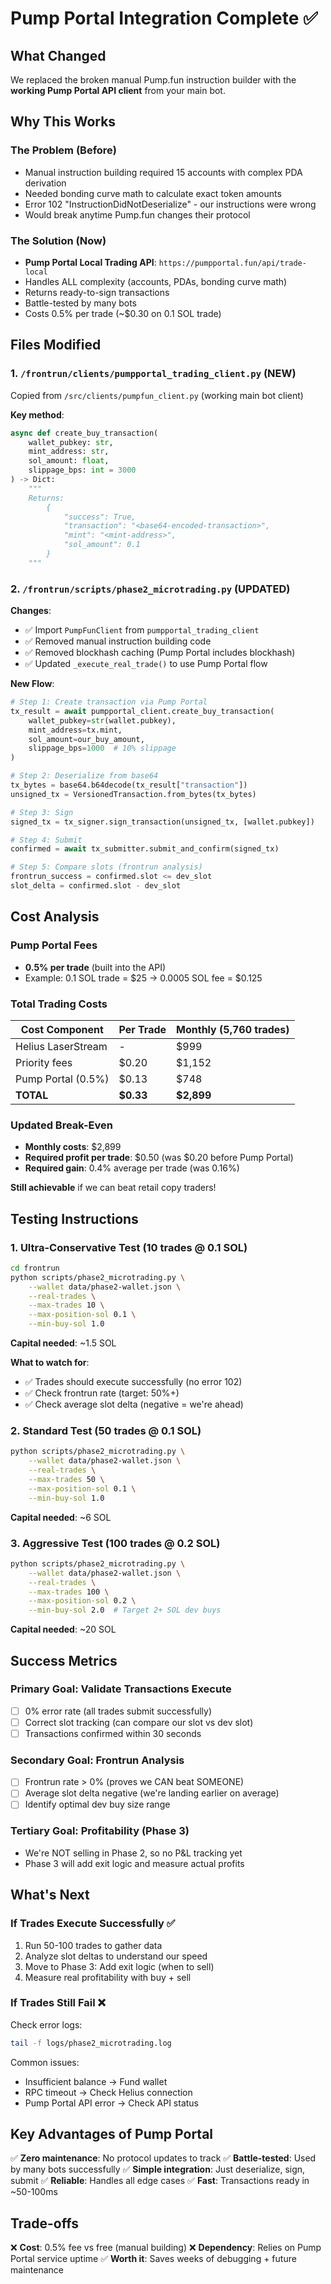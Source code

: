 # Pump Portal Integration Complete ✅

## What Changed

We replaced the broken manual Pump.fun instruction builder with the **working Pump Portal API client** from your main bot.

## Why This Works

### The Problem (Before)
- Manual instruction building required 15 accounts with complex PDA derivation
- Needed bonding curve math to calculate exact token amounts
- Error 102 "InstructionDidNotDeserialize" - our instructions were wrong
- Would break anytime Pump.fun changes their protocol

### The Solution (Now)
- **Pump Portal Local Trading API**: `https://pumpportal.fun/api/trade-local`
- Handles ALL complexity (accounts, PDAs, bonding curve math)
- Returns ready-to-sign transactions
- Battle-tested by many bots
- Costs 0.5% per trade (~$0.30 on 0.1 SOL trade)

## Files Modified

### 1. `/frontrun/clients/pumpportal_trading_client.py` (NEW)
Copied from `/src/clients/pumpfun_client.py` (working main bot client)

**Key method**:
```python
async def create_buy_transaction(
    wallet_pubkey: str,
    mint_address: str,
    sol_amount: float,
    slippage_bps: int = 3000
) -> Dict:
    """
    Returns:
        {
            "success": True,
            "transaction": "<base64-encoded-transaction>",
            "mint": "<mint-address>",
            "sol_amount": 0.1
        }
    """
```

### 2. `/frontrun/scripts/phase2_microtrading.py` (UPDATED)
**Changes**:
- ✅ Import `PumpFunClient` from `pumpportal_trading_client`
- ✅ Removed manual instruction building code
- ✅ Removed blockhash caching (Pump Portal includes blockhash)
- ✅ Updated `_execute_real_trade()` to use Pump Portal flow

**New Flow**:
```python
# Step 1: Create transaction via Pump Portal
tx_result = await pumpportal_client.create_buy_transaction(
    wallet_pubkey=str(wallet.pubkey),
    mint_address=tx.mint,
    sol_amount=our_buy_amount,
    slippage_bps=1000  # 10% slippage
)

# Step 2: Deserialize from base64
tx_bytes = base64.b64decode(tx_result["transaction"])
unsigned_tx = VersionedTransaction.from_bytes(tx_bytes)

# Step 3: Sign
signed_tx = tx_signer.sign_transaction(unsigned_tx, [wallet.pubkey])

# Step 4: Submit
confirmed = await tx_submitter.submit_and_confirm(signed_tx)

# Step 5: Compare slots (frontrun analysis)
frontrun_success = confirmed.slot <= dev_slot
slot_delta = confirmed.slot - dev_slot
```

## Cost Analysis

### Pump Portal Fees
- **0.5% per trade** (built into the API)
- Example: 0.1 SOL trade = $25 → 0.0005 SOL fee = $0.125

### Total Trading Costs
| Cost Component | Per Trade | Monthly (5,760 trades) |
|---------------|-----------|------------------------|
| Helius LaserStream | - | $999 |
| Priority fees | $0.20 | $1,152 |
| Pump Portal (0.5%) | $0.13 | $748 |
| **TOTAL** | **$0.33** | **$2,899** |

### Updated Break-Even
- **Monthly costs**: $2,899
- **Required profit per trade**: $0.50 (was $0.20 before Pump Portal)
- **Required gain**: 0.4% average per trade (was 0.16%)

**Still achievable** if we can beat retail copy traders!

## Testing Instructions

### 1. Ultra-Conservative Test (10 trades @ 0.1 SOL)
```bash
cd frontrun
python scripts/phase2_microtrading.py \
    --wallet data/phase2-wallet.json \
    --real-trades \
    --max-trades 10 \
    --max-position-sol 0.1 \
    --min-buy-sol 1.0
```

**Capital needed**: ~1.5 SOL

**What to watch for**:
- ✅ Trades should execute successfully (no error 102)
- ✅ Check frontrun rate (target: 50%+)
- ✅ Check average slot delta (negative = we're ahead)

### 2. Standard Test (50 trades @ 0.1 SOL)
```bash
python scripts/phase2_microtrading.py \
    --wallet data/phase2-wallet.json \
    --real-trades \
    --max-trades 50 \
    --max-position-sol 0.1 \
    --min-buy-sol 1.0
```

**Capital needed**: ~6 SOL

### 3. Aggressive Test (100 trades @ 0.2 SOL)
```bash
python scripts/phase2_microtrading.py \
    --wallet data/phase2-wallet.json \
    --real-trades \
    --max-trades 100 \
    --max-position-sol 0.2 \
    --min-buy-sol 2.0  # Target 2+ SOL dev buys
```

**Capital needed**: ~20 SOL

## Success Metrics

### Primary Goal: Validate Transactions Execute
- [ ] 0% error rate (all trades submit successfully)
- [ ] Correct slot tracking (can compare our slot vs dev slot)
- [ ] Transactions confirmed within 30 seconds

### Secondary Goal: Frontrun Analysis
- [ ] Frontrun rate > 0% (proves we CAN beat SOMEONE)
- [ ] Average slot delta negative (we're landing earlier on average)
- [ ] Identify optimal dev buy size range

### Tertiary Goal: Profitability (Phase 3)
- We're NOT selling in Phase 2, so no P&L tracking yet
- Phase 3 will add exit logic and measure actual profits

## What's Next

### If Trades Execute Successfully ✅
1. Run 50-100 trades to gather data
2. Analyze slot deltas to understand our speed
3. Move to Phase 3: Add exit logic (when to sell)
4. Measure real profitability with buy + sell

### If Trades Still Fail ❌
Check error logs:
```bash
tail -f logs/phase2_microtrading.log
```

Common issues:
- Insufficient balance → Fund wallet
- RPC timeout → Check Helius connection
- Pump Portal API error → Check API status

## Key Advantages of Pump Portal

✅ **Zero maintenance**: No protocol updates to track
✅ **Battle-tested**: Used by many bots successfully
✅ **Simple integration**: Just deserialize, sign, submit
✅ **Reliable**: Handles all edge cases
✅ **Fast**: Transactions ready in ~50-100ms

## Trade-offs

❌ **Cost**: 0.5% fee vs free (manual building)
❌ **Dependency**: Relies on Pump Portal service uptime
✅ **Worth it**: Saves weeks of debugging + future maintenance
